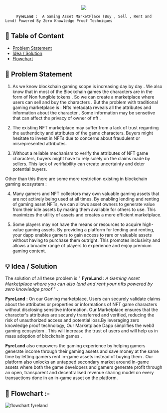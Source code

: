 <p align="center">
  <a href="" rel="noopener">
<img src="https://uploads-ssl.webflow.com/6458f7b5632c534c43d7bf2f/645b6ad92c2a7120c874ff53_FIREBOND2x.png"></a>
  
         𝐅𝐲𝐫𝐞𝐋𝐚𝐧𝐝 :  A Gaming Asset MarketPlace (Buy , Sell , Rent and Lend) Powered By Zero Knowledge Proof Techniques 

</p>
  
## 📝 Table of Content

- [Problem Statement](#problem_statement)
- [Idea / Solution](#idea)
- [Flowchart](#getting_started)


## 🧐 Problem Statement <a name = "problem_statement"></a>

1. As we know blockchain gaming scope is increasing day by day . We also know that in most of the Blockchain games the characters are in the form of Non fungible tokens . So we can create a marketplace where users can sell and buy the characters . But  the problem with traditional gaming marketplace is : Nfts metadata reveals all the attributes and information about the character . Some information may be sensetive that can affect the privacy of owner of nft . 

2. The existing NFT marketplace may suffer from a lack of trust regarding the authenticity and attributes of the game characters. Buyers might hesitate to invest in NFTs due to concerns about fraudulent or misrepresented attributes. 

 3. Without a reliable mechanism to verify the attributes of NFT game characters, buyers might have to rely solely on the claims made by sellers. This lack of verifiability can create uncertainty and deter potential buyers. 
 
  Other than this there are some more restriction existing in blockchain gaming ecosystem : 
 
 4. Many gamers and NFT collectors may own valuable gaming assets that are not actively being used at all times. By enabling lending and renting of gaming asset NFTs, we can  allows asset owners to generate value from their idle assets by making them available for others to use. This maximizes the utility of assets and creates a more efficient marketplace.
 
 5. Some players may not have the means or resources to acquire high-value gaming assets. By providing a platform for lending and renting, your dapp enables gamers to gain access to rare or valuable assets without having to purchase them outright. This promotes inclusivity and allows a broader range of players to experience and enjoy premium gaming content.

## 💡 Idea / Solution <a name = "idea"></a>
The solution of all these problem is  " 𝐅𝐲𝐫𝐞𝐋𝐚𝐧𝐝 : 𝘈 𝘎𝘢𝘮𝘪𝘯𝘨 𝘈𝘴𝘴𝘦𝘵 𝘔𝘢𝘳𝘬𝘦𝘵𝘱𝘭𝘢𝘤𝘦 𝘸𝘩𝘦𝘳𝘦 𝘺𝘰𝘶 𝘤𝘢𝘯 𝘢𝘭𝘴𝘰 𝘭𝘦𝘯𝘥 𝘢𝘯𝘥 𝘳𝘦𝘯𝘵 𝘺𝘰𝘶𝘳 𝘯𝘧𝘵𝘴  𝘱𝘰𝘸𝘦𝘳𝘦𝘥 𝘣𝘺 𝘻𝘦𝘳𝘰 𝘬𝘯𝘰𝘸𝘭𝘦𝘥𝘨𝘦 𝘱𝘳𝘰𝘰𝘧 " . 

𝐅𝐲𝐫𝐞𝐋𝐚𝐧𝐝 : On our Gaming  marketplace, Users can securely validate claims about the attributes or properties or informations  of NFT game characters without disclosing sensitive information. Our Marketplace ensures that the character's attributes are securely transferred and verified, reducing the risk of unauthorized access and potential loss.By leveraging zero knowledge proof technology, Our Marketplace Dapp  simplifies the web3 gaming ecosystem . This will increase the trust of users and will help us in mass adoption of blockchain games . 

𝐅𝐲𝐫𝐞𝐋𝐚𝐧𝐝 also empowers the gaming experience by helping gamers generate income through their gaming assets and save money at the same time by letting gamers rent in-game assets instead of buying them . Our platform also unlocks an untapped secondary market around in-game assets where both the game developers and gamers generate profit through an open, transparent and decentralised revenue sharing model on every transactions done in an in-game asset on the platform. 



## 🍩 Flowchart :- <a name = "getting_started"></a>

![flowchart fyreland](https://github.com/blokchain-society/Frontend_Eth_India/assets/100551659/af4db800-106b-4ce3-b080-2002a2f88823)





